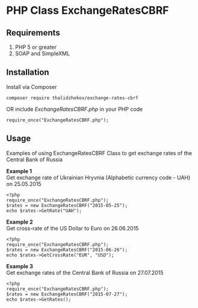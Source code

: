 # PHP Class ExchangeRatesCBRF

## Requirements
1. PHP 5 or greater
2. SOAP and SimpleXML

## Installation

Install via Composer
```
composer require thalidzhokov/exchange-rates-cbrf
```

OR include _ExchangeRatesCBRF.php_ in your PHP code
```
require_once("ExchangeRatesCBRF.php");
```

## Usage
Examples of using ExchangeRatesCBRF Class to get exchange rates of the Central Bank of Russia


__Example 1__ \
Get exchange rate of Ukrainian Hryvnia (Alphabetic currency code - UAH) on 25.05.2015
```
<?php
require_once("ExchangeRatesCBRF.php");
$rates = new ExchangeRatesCBRF("2015-05-25");
echo $rates->GetRate("UAH");
```

__Example 2__ \
Get cross-rate of the US Dollar to Euro on 26.06.2015
```
<?php
require_once("ExchangeRatesCBRF.php");
$rates = new ExchangeRatesCBRF("2015-06-26");
echo $rates->GetCrossRate("EUR", "USD");
```

__Example 3__ \
Get exchange rates of the Central Bank of Russia on 27.07.2015 
```
<?php
require_once("ExchangeRatesCBRF.php");
$rates = new ExchangeRatesCBRF("2015-07-27");
echo $rates->GetRates();
```